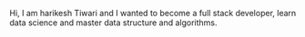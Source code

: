 Hi, I am harikesh Tiwari and I wanted to become a full stack developer, learn  data science and master data structure and algorithms. 
